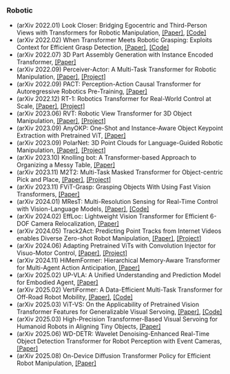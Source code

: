 ### Robotic
- (arXiv 2022.01) Look Closer: Bridging Egocentric and Third-Person Views with Transformers for Robotic Manipulation, [[Paper]](https://arxiv.org/pdf/2201.07779.pdf), [[Code]](https://github.com/jangirrishabh/look-closer)
- (arXiv 2022.02) When Transformer Meets Robotic Grasping: Exploits Context for Efficient Grasp Detection, [[Paper]](https://arxiv.org/pdf/2202.11911.pdf), [[Code]](https://github.com/WangShaoSUN/grasp-transformer)
- (arXiv 2022.07) 3D Part Assembly Generation with Instance Encoded Transformer, [[Paper]](https://arxiv.org/pdf/2207.01779.pdf)
- (arXiv 2022.09) Perceiver-Actor: A Multi-Task Transformer for Robotic Manipulation, [[Paper]](https://arxiv.org/pdf/2209.05451.pdf), [[Project]](https://peract.github.io/)
- (arXiv 2022.09) PACT: Perception-Action Causal Transformer for Autoregressive Robotics Pre-Training, [[Paper]](https://arxiv.org/pdf/2209.11133.pdf)
- (arXiv 2022.12) RT-1: Robotics Transformer for Real-World Control at Scale, [[Paper]](https://arxiv.org/pdf/2212.06817.pdf), [[Project]](http://robotics-transformer.github.io/)
- (arXiv 2023.06) RVT: Robotic View Transformer for 3D Object Manipulation, [[Paper]](https://arxiv.org/pdf/2306.14896.pdf), [[Project]](https://robotic-view-transformer.github.io/)
- (arXiv 2023.09) AnyOKP: One-Shot and Instance-Aware Object Keypoint Extraction with Pretrained ViT, [[Paper]](https://arxiv.org/pdf/2309.08134.pdf)
- (arXiv 2023.09) PolarNet: 3D Point Clouds for Language-Guided Robotic Manipulation, [[Paper]](https://arxiv.org/pdf/2309.15596.pdf), [[Project]](https://www.di.ens.fr/willow/research/polarnet/)
- (arXiv 2023.10) Knolling bot: A Transformer-based Approach to Organizing a Messy Table, [[Paper]](https://arxiv.org/pdf/2310.04566.pdf)
- (arXiv 2023.11) M2T2: Multi-Task Masked Transformer for Object-centric Pick and Place, [[Paper]](https://arxiv.org/pdf/2311.00926.pdf), [[Project]](https://m2-t2.github.io/)
- (arXiv 2023.11) FViT-Grasp: Grasping Objects With Using Fast Vision Transformers, [[Paper]](https://arxiv.org/pdf/2311.13986.pdf)
- (arXiv 2024.01) MResT: Multi-Resolution Sensing for Real-Time Control with Vision-Language Models, [[Paper]](https://arxiv.org/pdf/2401.14502.pdf), [[Code]](http://tinyurl.com/multi-res-realtime-control)
- (arXiv 2024.02) EffLoc: Lightweight Vision Transformer for Efficient 6-DOF Camera Relocalization, [[Paper]](https://arxiv.org/pdf/2402.13537.pdf)
- (arXiv 2024.05) Track2Act: Predicting Point Tracks from Internet Videos enables Diverse Zero-shot Robot Manipulation, [[Paper]](https://arxiv.org/pdf/2405.01527.pdf), [[Project]](https://homangab.github.io/track2act/)
- (arXiv 2024.06) Adapting Pretrained ViTs with Convolution Injector for Visuo-Motor Control, [[Paper]](https://arxiv.org/pdf/2406.06072.pdf), [[Project]](https://github.com/dojeon-ai/CoIn)
- (arXiv 2024.11) HiMemFormer: Hierarchical Memory-Aware Transformer for Multi-Agent Action Anticipation, [[Paper]](https://arxiv.org/pdf/2411.01455.pdf)
- (arXiv 2025.02) UP-VLA: A Unified Understanding and Prediction Model for Embodied Agent, [[Paper]](https://arxiv.org/pdf/2501.18867.pdf)
- (arXiv 2025.02) VertiFormer: A Data-Efficient Multi-Task Transformer for Off-Road Robot Mobility, [[Paper]](https://arxiv.org/pdf/2502.00543.pdf), [[Code]](https://github.com/mhnazeri/VertiFormer)
- (arXiv 2025.03) ViT-VS: On the Applicability of Pretrained Vision Transformer Features for Generalizable Visual Servoing, [[Paper]](https://arxiv.org/pdf/2503.04545.pdf), [[Code]](https://github.com/AlessandroScherl/ViT-VS)
- (arXiv 2025.03) High-Precision Transformer-Based Visual Servoing for Humanoid Robots in Aligning Tiny Objects, [[Paper]](https://arxiv.org/pdf/2503.04862)
- (arXiv 2025.06) WD-DETR: Wavelet Denoising-Enhanced Real-Time Object Detection Transformer for Robot Perception with Event Cameras, [[Paper]](https://arxiv.org/pdf/2506.09098)
- (arXiv 2025.08) On-Device Diffusion Transformer Policy for Efficient Robot Manipulation, [[Paper]](https://arxiv.org/pdf/2506.09098)

